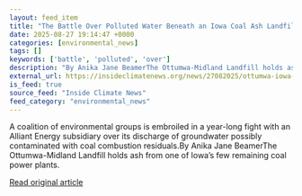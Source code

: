 ```yaml
---
layout: feed_item
title: "The Battle Over Polluted Water Beneath an Iowa Coal Ash Landfill"
date: 2025-08-27 19:14:47 +0000
categories: [environmental_news]
tags: []
keywords: ['battle', 'polluted', 'over']
description: "By Anika Jane BeamerThe Ottumwa-Midland Landfill holds ash from one of Iowa’s few remaining coal power plants"
external_url: https://insideclimatenews.org/news/27082025/ottumwa-iowa-coal-ash-landfill-polluted-water/
is_feed: true
source_feed: "Inside Climate News"
feed_category: "environmental_news"
---
```


A coalition of environmental groups is embroiled in a year-long fight with an Alliant Energy subsidiary over its discharge of groundwater possibly contaminated with coal combustion residuals.By Anika Jane BeamerThe Ottumwa-Midland Landfill holds ash from one of Iowa’s few remaining coal power plants.

[Read original article](https://insideclimatenews.org/news/27082025/ottumwa-iowa-coal-ash-landfill-polluted-water/)
